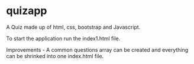 # quizapp
A Quiz made up of html, css, bootstrap and Javascript.

To start the application run the index1.html file.

Improvements - A common questions array can be created and everything can be shrinked into one index.html file.
